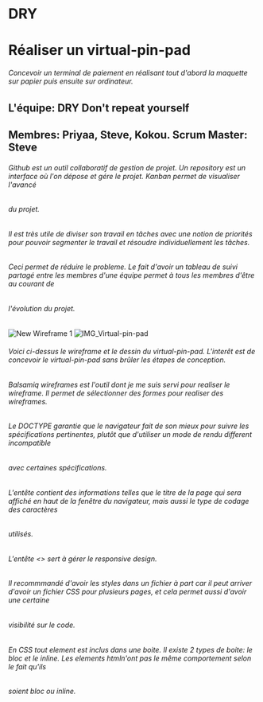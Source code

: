 # DRY
# Réaliser un virtual-pin-pad
###### Concevoir un terminal de paiement en réalisant tout d'abord la maquette sur papier puis ensuite sur ordinateur.
## L'équipe: DRY Don't repeat yourself
## Membres: Priyaa, Steve, Kokou. Scrum Master: Steve
###### Github est un outil collaboratif de gestion de projet. Un repository est un interface où l'on dépose et gére le projet. Kanban permet de visualiser l'avancé
###### du projet.
###### Il est très utile de diviser son travail en tâches avec une notion de priorités pour pouvoir segmenter le travail et résoudre individuellement les tâches.
###### Ceci permet de réduire le probleme. Le fait d'avoir un tableau de suivi partagé entre les membres d'une équipe permet à tous les membres d'être au courant de 
###### l'évolution du projet.
![New Wireframe 1](https://user-images.githubusercontent.com/86836005/142002767-c93f72b5-1ce7-4508-899e-f2dd645f1a57.png)
![IMG_Virtual-pin-pad](https://user-images.githubusercontent.com/86836005/142003725-8ce97218-df2f-4cbc-be5b-1561dd306298.jpg)
###### Voici ci-dessus le wireframe et le dessin du virtual-pin-pad. L'interêt est de concevoir le virtual-pin-pad sans brûler les étapes de conception.
###### Balsamiq wireframes est l'outil dont je me suis servi pour realiser le wireframe. Il permet de sélectionner des formes pour realiser des wireframes.
###### Le DOCTYPE garantie que le navigateur fait de son mieux pour suivre les spécifications pertinentes, plutôt que d'utiliser un mode de rendu different incompatible
###### avec certaines spécifications.
###### L'entête contient des informations telles que le titre de la page qui sera affiché en haut de la fenêtre du navigateur, mais aussi le type de codage des caractères
###### utilisés.
###### L'entête <<meta viewport>> sert à gérer le responsive design.
###### Il recommmandé d'avoir les styles dans un fichier à part car il peut arriver d'avoir un fichier CSS pour plusieurs pages, et cela permet aussi d'avoir une certaine
###### visibilité sur le code.
###### En CSS tout element est inclus dans une boite. Il existe 2 types de boite: le bloc et le inline. Les elements htmln'ont pas le même comportement selon le fait qu'ils
###### soient bloc ou inline.
